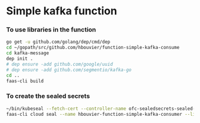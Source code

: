 # Simple kafka function



### To use libraries in the function

```bash
go get -u github.com/golang/dep/cmd/dep
cd ~/gopath/src/github.com/hbouvier/function-simple-kafka-consume
cd kafka-message
dep init .
# dep ensure -add github.com/google/uuid
# dep ensure -add github.com/segmentio/kafka-go
cd ..
faas-cli build
```

### To create the sealed secrets
```bash
~/bin/kubeseal --fetch-cert --controller-name ofc-sealedsecrets-sealed-secrets  > pub-cert.pem
faas-cli cloud seal --name hbouvier-function-simple-kafka-consumer --literal kafka-response-topic=response --literal kafka-url=kafka.openfaas:9092
```
